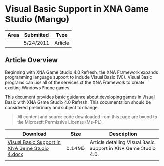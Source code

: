 # Visual Basic Support in XNA Game Studio (Mango)

|Area|Submitted|Type|
|-|-|-|
||5/24/2011|Article

## Article Overview

Beginning with XNA Game Studio 4.0 Refresh, the XNA Framework expands programming language support to include Visual Basic (VB). Visual Basic programs can use all of the services of the XNA Framework to create exciting Windows Phone games.

This document provides basic guidance about developing games in Visual Basic with XNA Game Studio 4.0 Refresh. This documentation should be considered preliminary and subject to change.

> All content and source code downloaded from this page are bound to the Microsoft Permissive License (Ms-PL).

Download | Size | Description
---|---|---|
[Visual Basic Support in XNA Game Studio 4.docx](https://github.com/simondarksidej/XNAGameStudio/tree/archive/Documents/Visual_Basic_Support_in_XNA_Game_Studio_4.docx?raw=true) | 0.14MB | Article detailing Visual Basic support in XNA Game Studio 4.0.
||||
